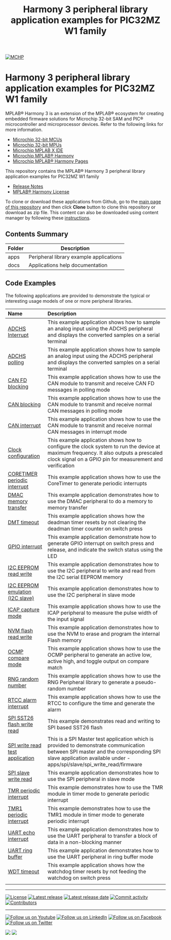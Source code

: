 ﻿---
title: Harmony 3 peripheral library application examples for PIC32MZ W1 family
nav_order: 1
has_children: true
has_toc: false
---
[![MCHP](https://www.microchip.com/ResourcePackages/Microchip/assets/dist/images/logo.png)](https://www.microchip.com)

# Harmony 3 peripheral library application examples for PIC32MZ W1 family

MPLAB® Harmony 3 is an extension of the MPLAB® ecosystem for creating embedded firmware solutions for Microchip 32-bit SAM and PIC® microcontroller and microprocessor devices.  Refer to the following links for more information.

- [Microchip 32-bit MCUs](https://www.microchip.com/design-centers/32-bit)
- [Microchip 32-bit MPUs](https://www.microchip.com/design-centers/32-bit-mpus)
- [Microchip MPLAB X IDE](https://www.microchip.com/mplab/mplab-x-ide)
- [Microchip MPLAB® Harmony](https://www.microchip.com/mplab/mplab-harmony)
- [Microchip MPLAB® Harmony Pages](https://microchip-mplab-harmony.github.io/)

This repository contains the MPLAB® Harmony 3 peripheral library application examples for PIC32MZ W1 family

- [Release Notes](release_notes.md)
- [MPLAB® Harmony License](mplab_harmony_license.md)

To clone or download these applications from Github, go to the [main page of this repository](https://github.com/Microchip-MPLAB-Harmony/csp_apps_pic32mz_ef) and then click **Clone** button to clone this repository or download as zip file.
This content can also be downloaded using content manager by following these [instructions](https://github.com/Microchip-MPLAB-Harmony/contentmanager/wiki).

## Contents Summary

| Folder     | Description                             |
| ---        | ---                                     |
| apps       | Peripheral library example applications |
| docs       | Applications help documentation         |

## Code Examples

The following applications are provided to demonstrate the typical or interesting usage models of one or more peripheral libraries.

| Name | Description|
|:---------|:-----------|
| [ADCHS Interrupt](apps/adchs/adchs_interrupt/readme.md) | This example application shows how to sample an analog input using the ADCHS peripheral and displays the converted samples on a serial terminal |
| [ADCHS polling](apps/adchs/adchs_polled/readme.md) | This example application shows how to sample an analog input using the ADCHS peripheral and displays the converted samples on a serial terminal |
| [CAN FD blocking](apps/can/can_fd_operation_blocking/readme.md) | This example application shows how to use the CAN module to transmit and receive CAN FD messages in polling mode |
| [CAN blocking](apps/can/can_normal_operation_blocking/readme.md) | This example application shows how to use the CAN module to transmit and receive normal CAN messages in polling mode |
| [CAN interrupt](apps/can/can_normal_operation_interrupt_timestamp/readme.md) | This example application shows how to use the CAN module to transmit and receive normal CAN messages in interrupt mode |
| [Clock configuration](apps/clock/clock_config/readme.md) | This example application shows how to configure the clock system to run the device at maximum frequency. It also outputs a prescaled clock signal on a GPIO pin for measurement and verification |
| [CORETIMER periodic interrupt](apps/coretimer/coretimer_periodic_timeout/readme.md) | This example application shows how to use the CoreTimer to generate periodic interrupts |
| [DMAC memory transfer](apps/dmac/dmac_memory_transfer/readme.md) | This example application demonstrates how to use the DMAC peripheral to do a memory to memory transfer |
| [DMT timeout](apps/dmt/dmt_timeout/readme.md) | This example application shows how the deadman timer resets by not clearing the deadman timer counter on switch press |
| [GPIO interrupt](apps/gpio/gpio_led_on_off_interrupt/readme.md) | This example application demonstrate how to generate GPIO interrupt on switch press and release, and indicate the switch status using the LED |
| [I2C EEPROM read write](apps/i2c/master/i2c_eeprom/readme.md) | This example application demonstrates how to use the I2C peripheral to write and read from the I2C serial EEPROM memory |
| [I2C EEPROM emulation (I2C slave)](apps/i2c/slave/i2c_eeprom_emulation/readme.md) | This example application demonstrates how to use the I2C peripheral in slave mode |
| [ICAP capture mode](apps/icap/icap_capture_mode/readme.md) | This example application shows how to use the ICAP peripheral to measure the pulse width of the input signal |
| [NVM flash read write](apps/nvm/flash_read_write/readme.md) | This example application demonstrates how to use the NVM to erase and program the internal Flash memory |
| [OCMP compare mode](apps/ocmp/ocmp_compare_mode/readme.md) | This example application shows how to use the OCMP peripheral to generate an active low, active high, and toggle output on compare match |
| [RNG random number](apps/rng/rng_random_number/readme.md) | This example application shows how to use the RNG Peripheral library to generate a pseudo-random number |
| [RTCC alarm interrupt](apps/rtcc/rtcc_alarm/readme.md) | This example application shows how to use the RTCC to configure the time and generate the alarm |
| [SPI SST26 flash write read](apps/spi/master/spi_sst26_write_read/readme.md) | This example demonstrates read and writing to SPI based SST26 flash |
| [SPI write read test application](apps/spi/master/spi_write_read_test_app/readme.md) | This is a SPI Master test application which is provided to demonstrate communication between SPI master and the corresponding SPI slave application available under -  apps/spi/slave/spi_write_read/firmware  |
| [SPI slave write read](apps/spi/slave/spi_write_read/readme.md) | This example application demonstrates how to use the SPI peripheral in slave mode |
| [TMR periodic interrupt](apps/tmr/tmr_timer_mode/readme.md) | This example demonstrates how to use the TMR module in timer mode to generate periodic interrupt |
| [TMR1 periodic interrupt](apps/tmr1/tmr1_timer_mode/readme.md) | This example demonstrates how to use the TMR1 module in timer mode to generate periodic interrupt |
| [UART echo interrupt](apps/uart/uart_echo_interrupt/readme.md) | This example application demonstrates how to use the UART peripheral to transfer a block of data in a non-blocking manner |
| [UART ring buffer](apps/uart/uart_ring_buffer_interrupt/readme.md) | This example application demonstrates how to use the UART peripheral in ring buffer mode |
| [WDT timeout](apps/wdt/wdt_timeout/readme.md) | This example application shows how the watchdog timer resets by not feeding the watchdog on switch press |
|||

____

[![License](https://img.shields.io/badge/license-Harmony%20license-orange.svg)](https://github.com/Microchip-MPLAB-Harmony/csp_apps_pic32mz_w1/blob/master/mplab_harmony_license.md)
[![Latest release](https://img.shields.io/github/release/Microchip-MPLAB-Harmony/csp_apps_pic32mz_w1.svg)](https://github.com/Microchip-MPLAB-Harmony/csp_apps_pic32mz_w1/releases/latest)
[![Latest release date](https://img.shields.io/github/release-date/Microchip-MPLAB-Harmony/csp_apps_pic32mz_w1.svg)](https://github.com/Microchip-MPLAB-Harmony/csp_apps_pic32mz_w1/releases/latest)
[![Commit activity](https://img.shields.io/github/commit-activity/y/Microchip-MPLAB-Harmony/csp_apps_pic32mz_w1.svg)](https://github.com/Microchip-MPLAB-Harmony/csp_apps_pic32mz_w1/graphs/commit-activity)
[![Contributors](https://img.shields.io/github/contributors-anon/Microchip-MPLAB-Harmony/csp_apps_pic32mz_w1.svg)]()

____

[![Follow us on Youtube](https://img.shields.io/badge/Youtube-Follow%20us%20on%20Youtube-red.svg)](https://www.youtube.com/user/MicrochipTechnology)
[![Follow us on LinkedIn](https://img.shields.io/badge/LinkedIn-Follow%20us%20on%20LinkedIn-blue.svg)](https://www.linkedin.com/company/microchip-technology)
[![Follow us on Facebook](https://img.shields.io/badge/Facebook-Follow%20us%20on%20Facebook-blue.svg)](https://www.facebook.com/microchiptechnology/)
[![Follow us on Twitter](https://img.shields.io/twitter/follow/MicrochipTech.svg?style=social)](https://twitter.com/MicrochipTech)

[![](https://img.shields.io/github/stars/Microchip-MPLAB-Harmony/csp_apps_pic32mz_w1.svg?style=social)]()
[![](https://img.shields.io/github/watchers/Microchip-MPLAB-Harmony/csp_apps_pic32mz_w1.svg?style=social)]()
